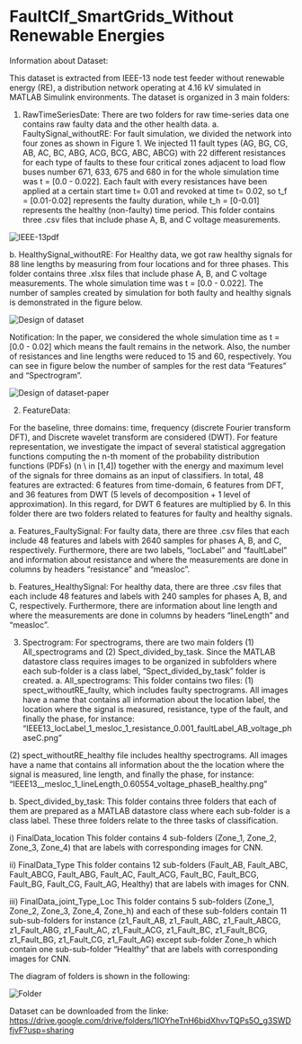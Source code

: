 # FaultClf_SmartGrids_Without Renewable Energies

Information about Dataset:

This dataset is extracted from IEEE-13 node test feeder without renewable energy (RE), a distribution network operating at 4.16 kV simulated in MATLAB Simulink environments. The dataset is organized in 3 main folders:

1. RawTimeSeriesDate:
There are two folders for raw time-series data one contains raw faulty data and the other health data.
   a. FaultySignal_withoutRE:
   For fault simulation, we divided the network into four zones as shown in Figure 1. We injected 11 fault types (AG, BG, CG, AB, AC, BC, ABG, ACG, BCG, ABC, ABCG)  with 22 different resistances for each type of faults to these four critical zones adjacent to load flow buses number 671, 633, 675 and 680 in for the whole simulation time was t = [0.0 - 0.022]. Each fault with every resistances have been applied at a certain start time t= 0.01 and revoked at time t= 0.02, so t_f = [0.01-0.02] represents the faulty duration, while t_h = [0-0.01] represents the healthy (non-faulty) time period.
This folder contains three .csv files that include phase A, B, and C voltage measurements. 

![IEEE-13pdf](https://user-images.githubusercontent.com/38736959/154933815-8bb93d98-f34e-4024-a24b-6efa221d2696.png)

   b. HealthySignal_withoutRE:
For Healthy data, we got raw healthy signals for 88 line lengths by measuring from four locations and for three phases. This folder contains three .xlsx files that include phase A, B, and C voltage measurements. The whole simulation time was t = [0.0 - 0.022].
The number of samples created by simulation for both faulty and healthy signals is demonstrated in the figure below.

![Design of dataset](https://user-images.githubusercontent.com/38736959/154936004-ce2987b0-b0bc-4a0e-acac-7ec23b162b6f.png)

Notification:
In the paper, we considered the whole simulation time as t = [0.0 - 0.02] which means the fault remains in the network. Also, the number of resistances and line lengths were reduced to 15 and 60, respectively. You can see in figure below the number of samples for the rest data “Features” and “Spectrogram”.

![Design of dataset-paper](https://user-images.githubusercontent.com/38736959/154936641-fb2459d7-4cd4-4dcd-8ab0-cefc445df228.png)

2. FeatureData:

For the baseline, three domains: time, frequency (discrete Fourier transform DFT), and Discrete wavelet transform are considered (DWT). For feature representation, we investigate the impact of several statistical aggregation functions computing the n-th moment of the probability distribution functions (PDFs) (n \ in [1,4]) together with the energy and maximum level of the signals for three domains as an input of classifiers. 
In total, 48 features are extracted: 6 features from time-domain, 6 features from DFT, and 36 features from DWT (5 levels of decomposition + 1 level of approximation). In this regard, for DWT 6 features are multiplied by 6.
In this folder there are two folders related to features for faulty and healthy signals.

   a. Features_FaultySignal:
   For faulty data, there are three .csv files that each include 48 features and labels with 2640 samples for phases A, B, and C, respectively. Furthermore,     there are two labels, “locLabel” and “faultLabel” and information about resistance and where the measurements are done in columns by headers “resistance”  and “measloc”.
   
   b. Features_HealthySignal:
For healthy data, there are three .csv files that each include 48 features and labels with 240 samples for phases A, B, and C, respectively. Furthermore, there are information about line length and where the measurements are done in columns by headers “lineLength” and “measloc”.


3. Spectrogram:
For spectrograms, there are two main folders (1) All_spectrograms and (2) Spect_divided_by_task. Since the MATLAB datastore class requires images to be organized in subfolders where each sub-folder is a class label, “Spect_divided_by_task” folder is created. 
   a. All_spectrograms:
This folder contains two files:
(1) spect_withoutRE_faulty, which includes faulty spectrograms. All images have a name that contains all information about the location label, the location where the signal is measured, resistance, type of the fault, and finally the phase, for instance:
“IEEE13_locLabel_1_mesloc_1_resistance_0.001_faultLabel_AB_voltage_phaseC.png”

(2) spect_withoutRE_healthy file includes healthy spectrograms. All images have a name that contains all information about the the location where the signal is measured, line length, and finally the phase, for instance:
“IEEE13__mesloc_1_lineLength_0.60554_voltage_phaseB_healthy.png”

   b. Spect_divided_by_task:
This folder contains three folders that each of them are prepared as a MATLAB datastore class where each sub-folder is a class label. These three folders relate to the three tasks of classification.

i) FinalData_location
This folder contains 4 sub-folders (Zone_1, Zone_2, Zone_3, Zone_4) that are labels with corresponding images for CNN.

ii) FinalData_Type
This folder contains 12 sub-folders (Fault_AB, Fault_ABC, Fault_ABCG, Fault_ABG, Fault_AC, Fault_ACG, Fault_BC, Fault_BCG, Fault_BG, Fault_CG, Fault_AG, Healthy) that are labels with images for CNN.

iii) FinalData_joint_Type_Loc
This folder contains 5 sub-folders (Zone_1, Zone_2, Zone_3, Zone_4, Zone_h) and each of these sub-folders contain 11 sub-sub-folders for instance (z1_Fault_AB, z1_Fault_ABC, z1_Fault_ABCG, z1_Fault_ABG, z1_Fault_AC, z1_Fault_ACG, z1_Fault_BC, z1_Fault_BCG, z1_Fault_BG, z1_Fault_CG, z1_Fault_AG) except sub-folder Zone_h which contain one sub-sub-folder “Healthy”  that are labels with corresponding images for CNN.


The diagram of folders is shown in the following:

![Folder](https://user-images.githubusercontent.com/38736959/154938716-09e429f1-a5a1-41f0-86fb-57619eb3d92f.png)

Dataset can be downloaded from the linke: https://drive.google.com/drive/folders/1IOYheTnH6bidXhvvTQPs5O_g3SWDfjvF?usp=sharing

